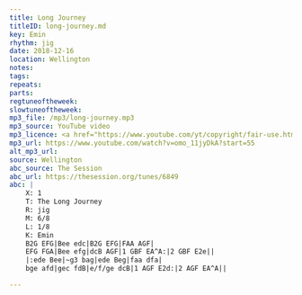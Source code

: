```yaml
---
title: Long Journey
titleID: long-journey.md
key: Emin
rhythm: jig
date: 2018-12-16
location: Wellington
notes:
tags:
repeats: 
parts: 
regtuneoftheweek:
slowtuneoftheweek:
mp3_file: /mp3/long-journey.mp3
mp3_source: YouTube video
mp3_licence: <a href="https://www.youtube.com/yt/copyright/fair-use.html">YouTube Fair Use</a>
mp3_url: https://www.youtube.com/watch?v=omo_11jyDkA?start=55
alt_mp3_url:
source: Wellington
abc_source: The Session
abc_url: https://thesession.org/tunes/6849
abc: |
    X: 1
    T: The Long Journey
    R: jig
    M: 6/8
    L: 1/8
    K: Emin
    B2G EFG|Bee edc|B2G EFG|FAA AGF|
    EFG FGA|Bee efg|dcB AGF|1 GBF EA^A:|2 GBF E2e||
    |:ede Bee|~g3 bag|ede Beg|faa dfa|
    bge afd|gec fdB|e/f/ge dcB|1 AGF E2d:|2 AGF EA^A||

---
```

